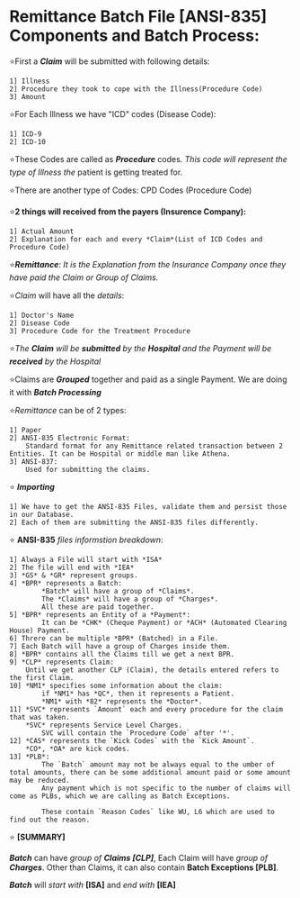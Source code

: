 # Remittance Batch File [ANSI-835] Components and Batch Process:

⭐First a ***Claim*** will be submitted with following details:

	1] Illness
	2] Procedure they took to cope with the Illness(Procedure Code)
	3] Amount


⭐For Each Illness we have "ICD" codes (Disease Code):

	1] ICD-9
	2] ICD-10

⭐These Codes are called as ***Procedure*** codes. *This code will represent the type of Illness the*
patient is getting treated for.

⭐There are another type of Codes:
	CPD Codes (Procedure Code)

⭐**2 things will received from the payers (Insurence Company):**

	1] Actual Amount
	2] Explanation for each and every *Claim*(List of ICD Codes and Procedure Code)

⭐***Remittance***:
	*It is the Explanation from the Insurance Company once they have paid the Claim or Group of Claims.*

⭐*Claim* will have all the *details*:
	
	1] Doctor's Name
	2] Disease Code
	3] Procedure Code for the Treatment Procedure

⭐*The **Claim** will be ***submitted*** by the **Hospital** and the Payment will be ***received*** by the Hospital*

⭐Claims are ***Grouped*** together and paid as a single Payment.
	We are doing it with ***Batch Processing***

⭐*Remittance* can be of 2 types:

	1] Paper
	2] ANSI-835 Electronic Format:
		Standard format for any Remittance related transaction between 2 Entities. It can be Hospital or middle man like Athena.
	3] ANSI-837:
		Used for submitting the claims.

⭐ ***Importing***

	1] We have to get the ANSI-835 Files, validate them and persist those in our Database.
	2] Each of them are submitting the ANSI-835 files differently.


⭐ **ANSI-835** *files informstion breakdown*:

	1] Always a File will start with *ISA*
	2] The file will end with *IEA*
	3] *GS* & *GR* represent groups.
	4] *BPR* represents a Batch:
			*Batch* will have a group of *Claims*.
			The *Claims* will have a group of *Charges*.
			All these are paid together.
	5] *BPR* represents an Entity of a *Payment*:
			It can be *CHK* (Cheque Payment) or *ACH* (Automated Clearing House) Payment.
	6] Threre can be multiple *BPR* (Batched) in a File.
	7] Each Batch will have a group of Charges inside them.
	8] *BPR* contains all the Claims till we get a next BPR.
	9] *CLP* represents Claim:
		Until we get another CLP (Claim), the details entered refers to the first Claim.
	10] *NM1* specifies some information about the claim:
			if *NM1* has *QC*, then it represents a Patient.
			*NM1* with *82* represents the *Doctor*.
	11] *SVC* represents `Amount` each and every procedure for the claim that was taken.
		*SVC* represents Service Level Charges.
			SVC will contain the `Procedure Code` after '*'.
	12] *CAS* represents the `Kick Codes` with the `Kick Amount`.
		*CO*, *OA* are kick codes.
	13] *PLB*:
			The `Batch` amount may not be always equal to the umber of total amounts, there can be some additional amount paid or some amount may be reduced.
			Any payment which is not specific to the number of claims will come as PLBs, which we are calling as Batch Exceptions.

			These contain `Reason Codes` like WU, L6 which are used to find out the reason.

⭐ **[SUMMARY]**

***Batch*** can have *group of **Claims [CLP]***, Each Claim will have *group of **Charges***. Other than Claims, it can also contain **Batch Exceptions [PLB]**.

***Batch*** will *start with* **[ISA]** and *end with* **[IEA]**
